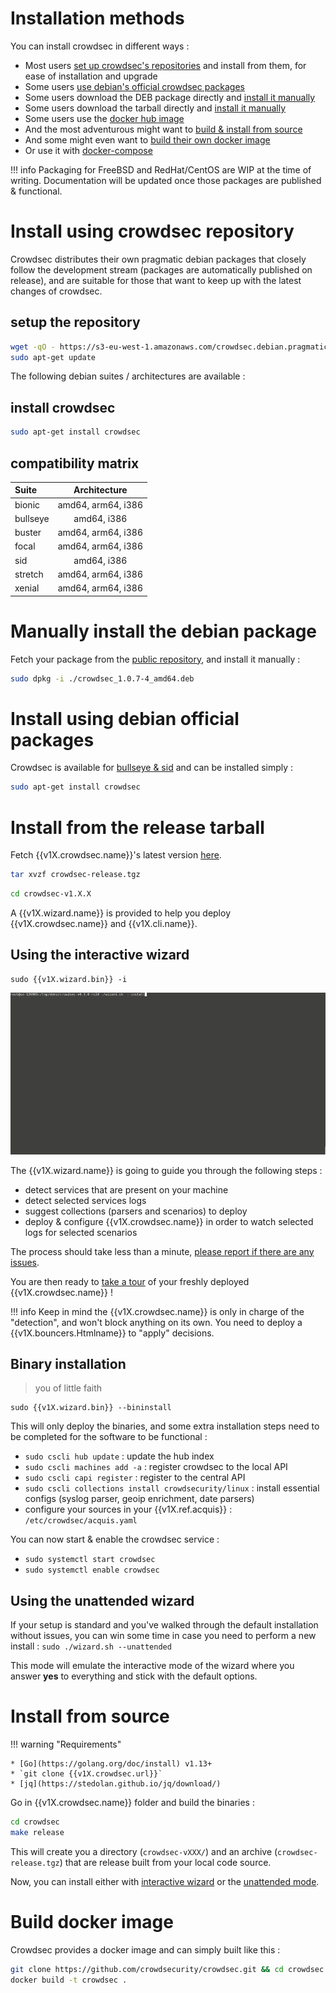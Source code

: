 
# Installation methods

You can install crowdsec in different ways :

 - Most users [set up crowdsec's repositories](/Crowdsec/v1/getting_started/installation/#install-using-crowdsec-repository) and install from them, for ease of installation and upgrade
 - Some users [use debian's official crowdsec packages](/Crowdsec/v1/getting_started/installation/#install-using-debian-official-packages)
 - Some users download the DEB package directly and [install it manually](/Crowdsec/v1/getting_started/installation/#manually-install-the-debian-package)
 - Some users download the tarball directly and [install it manually](/Crowdsec/v1/getting_started/installation/#install-from-release-tarball)
 - Some users use the [docker hub image](https://hub.docker.com/r/crowdsecurity/crowdsec)
 - And the most adventurous might want to [build & install from source](/Crowdsec/v1/getting_started/installation/#install-from-source)
 - And some might even want to [build their own docker image](/Crowdsec/v1/getting_started/installation/#build-docker-image)
 - Or use it with [docker-compose](https://github.com/crowdsecurity/example-docker-compose)


!!! info
    Packaging for FreeBSD and RedHat/CentOS are WIP at the time of writing. Documentation will be updated once those packages are published & functional.

# Install using crowdsec repository

Crowdsec distributes their own pragmatic debian packages that closely follow the development stream (packages are automatically published on release), and are suitable for those that want to keep up with the latest changes of crowdsec.

## setup the repository

```bash
wget -qO - https://s3-eu-west-1.amazonaws.com/crowdsec.debian.pragmatic/crowdsec.asc |sudo apt-key add - && echo "deb https://s3-eu-west-1.amazonaws.com/crowdsec.debian.pragmatic/$(lsb_release -cs) $(lsb_release -cs) main" | sudo tee /etc/apt/sources.list.d/crowdsec.list > /dev/null
sudo apt-get update
```

The following debian suites / architectures are available :

## install crowdsec

```bash
sudo apt-get install crowdsec
```

## compatibility matrix

<center>

| Suite       | Architecture     |
| :------------- | :----------: | 
|  bionic | amd64, arm64, i386   |
| bullseye   | amd64, i386 |
| buster | amd64, arm64, i386 |
| focal |  amd64, arm64, i386 | 
| sid | amd64, i386 |
| stretch | amd64, arm64, i386 | 
| xenial | amd64, arm64, i386 | 

</center>

# Manually install the debian package

Fetch your package from the [public repository](https://s3-eu-west-1.amazonaws.com/crowdsec.debian.pragmatic/), and install it manually :

```bash
sudo dpkg -i ./crowdsec_1.0.7-4_amd64.deb
```

# Install using debian official packages

Crowdsec is available for [bullseye & sid](https://packages.debian.org/search?searchon=names&keywords=crowdsec) and can be installed simply :

```bash
sudo apt-get install crowdsec
```

# Install from the release tarball

Fetch {{v1X.crowdsec.name}}'s latest version [here]({{v1X.crowdsec.download_url}}).

```bash
tar xvzf crowdsec-release.tgz
```
```bash
cd crowdsec-v1.X.X
```

A {{v1X.wizard.name}} is provided to help you deploy {{v1X.crowdsec.name}} and {{v1X.cli.name}}.

## Using the interactive wizard

```
sudo {{v1X.wizard.bin}} -i
```

![crowdsec](../assets/images/crowdsec_install.gif)

The {{v1X.wizard.name}} is going to guide you through the following steps :

 - detect services that are present on your machine
 - detect selected services logs
 - suggest collections (parsers and scenarios) to deploy
 - deploy & configure {{v1X.crowdsec.name}} in order to watch selected logs for selected scenarios
 
The process should take less than a minute, [please report if there are any issues]({{v1X.wizard.bugreport}}).

You are then ready to [take a tour](/Crowdsec/v1/getting_started/crowdsec-tour/) of your freshly deployed {{v1X.crowdsec.name}} !

!!! info
        Keep in mind the {{v1X.crowdsec.name}} is only in charge of the "detection", and won't block anything on its own. You need to deploy a {{v1X.bouncers.Htmlname}} to "apply" decisions.

## Binary installation

> you of little faith

```
sudo {{v1X.wizard.bin}} --bininstall
```

This will only deploy the binaries, and some extra installation steps need to be completed for the software to be functional :

 - `sudo cscli hub update` : update the hub index
 - `sudo cscli machines add -a` : register crowdsec to the local API
 - `sudo cscli capi register` : register to the central API
 - `sudo cscli collections install crowdsecurity/linux` : install essential configs (syslog parser, geoip enrichment, date parsers)
 - configure your sources in your {{v1X.ref.acquis}} : `/etc/crowdsec/acquis.yaml`

You can now start & enable the crowdsec service :

 - `sudo systemctl start crowdsec`
 - `sudo systemctl enable crowdsec`

## Using the unattended wizard

If your setup is standard and you've walked through the default installation without issues, you can win some time in case you need to perform a new install : `sudo ./wizard.sh --unattended` 

This mode will emulate the interactive mode of the wizard where you answer **yes** to everything and stick with the default options. 

# Install from source

!!! warning "Requirements"
    
    * [Go](https://golang.org/doc/install) v1.13+
    * `git clone {{v1X.crowdsec.url}}`
    * [jq](https://stedolan.github.io/jq/download/)


Go in {{v1X.crowdsec.name}} folder and build the binaries :

```bash
cd crowdsec
make release
```

This will create you a directory (`crowdsec-vXXX/`) and an archive (`crowdsec-release.tgz`) that are release built from your local code source. 

Now, you can install either with [interactive wizard](#using-the-interactive-wizard) or the [unattended mode](#using-unattended-mode).

# Build docker image

Crowdsec provides a docker image and can simply built like this :

```bash
git clone https://github.com/crowdsecurity/crowdsec.git && cd crowdsec
docker build -t crowdsec .
```
